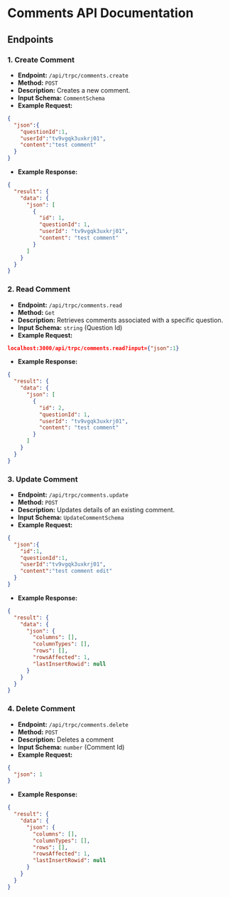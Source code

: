# Comments API Documentation

## Endpoints

### 1. Create Comment

- **Endpoint:** `/api/trpc/comments.create`
- **Method:** `POST`
- **Description:** Creates a new comment.
- **Input Schema:** `CommentSchema`
- **Example Request:**

```json
{
  "json":{
    "questionId":1,
    "userId":"tv9vgqk3uxkrj01",
    "content":"test comment"
  }
}
```

- **Example Response:**

```json
{
  "result": {
    "data": {
      "json": [
        {
          "id": 1,
          "questionId": 1,
          "userId": "tv9vgqk3uxkrj01",
          "content": "test comment"
        }
      ]
    }
  }
}
```


### 2. Read Comment

- **Endpoint:** `/api/trpc/comments.read`
- **Method:** `Get`
- **Description:** Retrieves comments associated with a specific question.
- **Input Schema:** `string` (Question Id)
- **Example Request:**

```json
localhost:3000/api/trpc/comments.read?input={"json":1}
```

- **Example Response:**

```json
{
  "result": {
    "data": {
      "json": [
        {
          "id": 2,
          "questionId": 1,
          "userId": "tv9vgqk3uxkrj01",
          "content": "test comment"
        }
      ]
    }
  }
}
```


### 3. Update Comment

- **Endpoint:** `/api/trpc/comments.update`
- **Method:** `POST`
- **Description:** Updates details of an existing comment.
- **Input Schema:** `UpdateCommentSchema`
- **Example Request:**

```json
{
  "json":{
    "id":1,
    "questionId":1,
    "userId":"tv9vgqk3uxkrj01",
    "content":"test comment edit"
  }
}
```

- **Example Response:**

```json
{
  "result": {
    "data": {
      "json": {
        "columns": [],
        "columnTypes": [],
        "rows": [],
        "rowsAffected": 1,
        "lastInsertRowid": null
      }
    }
  }
}
```


### 4. Delete Comment

- **Endpoint:** `/api/trpc/comments.delete`
- **Method:** `POST`
- **Description:** Deletes a comment
- **Input Schema:** `number` (Comment Id)
- **Example Request:**

```json
{
  "json": 1
}
```

- **Example Response:**

```json
{
  "result": {
    "data": {
      "json": {
        "columns": [],
        "columnTypes": [],
        "rows": [],
        "rowsAffected": 1,
        "lastInsertRowid": null
      }
    }
  }
}
```